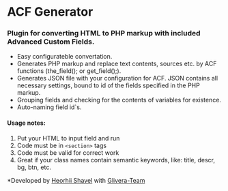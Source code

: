# ACF Generator

### Plugin for converting HTML to PHP markup with included Advanced Custom Fields.

- Easy configurateble convertation.
- Generates PHP markup and replace text contents, sources etc. by ACF functions (the_field(); or get_field();).
- Generates JSON file with your configuration for ACF. JSON contains all necessary settings, bound to id of the fields specified in the PHP markup.
- Grouping fields and checking for the contents of variables for existence.
- Auto-naming field id`s.

#### Usage notes:
1. Put your HTML to input field and run
2. Code must be in `<section>` tags
3. Code must be valid for correct work
4. Great if your сlass names contain semantic keywords, like: title, descr, bg, btn, etc.

*Developed by [Heorhii Shavel](https://github.com/lovesossa) with [Glivera-Team](https://github.com/glivera-team)
